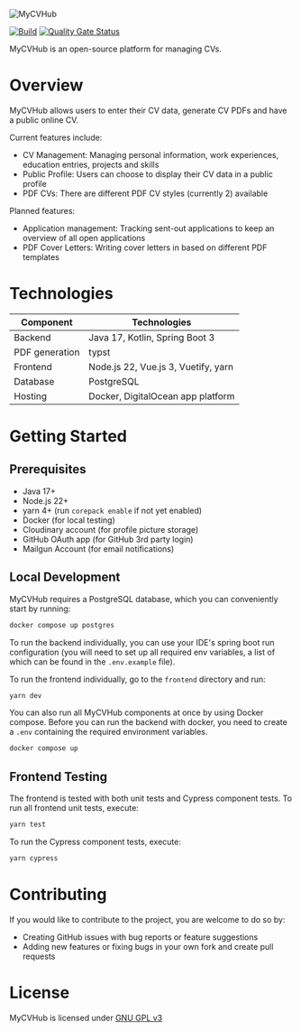 ![MyCVHub](https://mycvhub.ch/assets/mycvhub_logo.png)

[![Build](https://github.com/streckeisen-dev/MyCVHub/actions/workflows/build.yaml/badge.svg)](https://github.com/streckeisen-dev/MyCVHub/actions/workflows/build.yaml)
[![Quality Gate Status](https://sonarcloud.io/api/project_badges/measure?project=streckeisen-dev_MyCVHub&metric=alert_status)](https://sonarcloud.io/summary/new_code?id=streckeisen-dev_MyCVHub)

MyCVHub is an open-source platform for managing CVs.

# Overview

MyCVHub allows users to enter their CV data, generate CV PDFs and have a public online CV.

Current features include:

- CV Management: Managing personal information, work experiences, education entries, projects and skills
- Public Profile: Users can choose to display their CV data in a public profile
- PDF CVs: There are different PDF CV styles (currently 2) available

Planned features:

- Application management: Tracking sent-out applications to keep an overview of all open applications
- PDF Cover Letters: Writing cover letters in based on different PDF templates

# Technologies

| Component      | Technologies                        |
|----------------|-------------------------------------|
| Backend        | Java 17, Kotlin, Spring Boot 3      |
| PDF generation | typst                               |
| Frontend       | Node.js 22, Vue.js 3, Vuetify, yarn |
| Database       | PostgreSQL                          |
| Hosting        | Docker, DigitalOcean app platform   |

# Getting Started

## Prerequisites
- Java 17+
- Node.js 22+
- yarn 4+ (run `corepack enable` if not yet enabled)
- Docker (for local testing)
- Cloudinary account (for profile picture storage)
- GitHub OAuth app (for GitHub 3rd party login)
- Mailgun Account (for email notifications)

## Local Development

MyCVHub requires a PostgreSQL database, which you can conveniently start by running:
```bash
docker compose up postgres
```

To run the backend individually, you can use your IDE's spring boot run configuration (you will need to set up all required env variables, a list of which can be found in the `.env.example` file).

To run the frontend individually, go to the `frontend` directory and run:
```bash
yarn dev
```

You can also run all MyCVHub components at once by using Docker compose.
Before you can run the backend with docker, you need to create a `.env` containing the required environment variables.
```bash
docker compose up
```

## Frontend Testing
The frontend is tested with both unit tests and Cypress component tests.
To run all frontend unit tests, execute:
```bash
yarn test
```

To run the Cypress component tests, execute:
```bash
yarn cypress
```

# Contributing
If you would like to contribute to the project, you are welcome to do so by:
- Creating GitHub issues with bug reports or feature suggestions
- Adding new features or fixing bugs in your own fork and create pull requests

# License
MyCVHub is licensed under [GNU GPL v3](https://www.gnu.org/licenses/gpl-3.0.en.html)